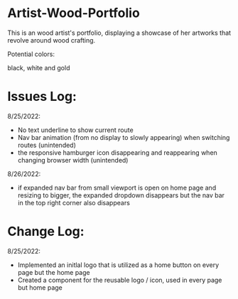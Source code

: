 # Artist-Wood-Portfolio
This is an wood artist's portfolio, displaying a showcase of her artworks that revolve around wood crafting.

Potential colors: 

black, white and gold

# Issues Log:

8/25/2022:

- No text underline to show current route
- Nav bar animation (from no display to slowly appearing) when switching routes (unintended)
- the responsive hamburger icon disappearing and reappearing when changing browser width (unintended)

8/26/2022:

- if expanded nav bar from small viewport is open on home page and resizing to bigger, the expanded dropdown disappears but the nav bar in the top right corner also disappears

# Change Log:

8/25/2022:

- Implemented an initlal logo that is utilized as a home button on every page but the home page
- Created a component for the reusable logo / icon, used in every page but home page
